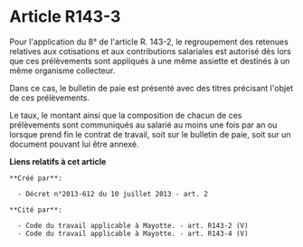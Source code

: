 # Article R143-3

Pour l'application du 8° de l'article R. 143-2, le regroupement des retenues relatives aux cotisations et aux contributions
salariales est autorisé dès lors que ces prélèvements sont appliqués à une même assiette et destinés à un même organisme
collecteur. 

Dans ce cas, le bulletin de paie est présenté avec des titres précisant l'objet de ces prélèvements. 

Le taux, le montant ainsi que la composition de chacun de ces prélèvements sont communiqués au salarié au moins une fois par
an ou lorsque prend fin le contrat de travail, soit sur le bulletin de paie, soit sur un document pouvant lui être annexé.

**Liens relatifs à cet article**

	**Créé par**:

	  - Décret n°2013-612 du 10 juillet 2013 - art. 2

	**Cité par**:

	  - Code du travail applicable à Mayotte. - art. R143-2 (V)
	  - Code du travail applicable à Mayotte. - art. R143-4 (V)
